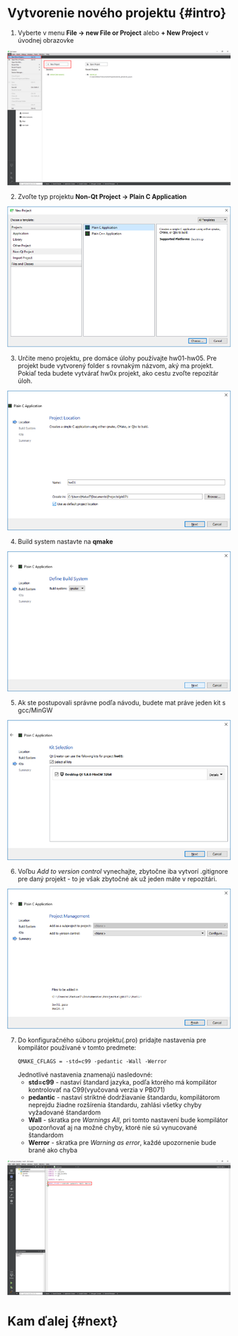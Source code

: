 # Vytvorenie nového projektu {#intro}

1. Vyberte v menu **File -> new File or Project** alebo **+ New Project** v úvodnej obrazovke

  ![](/images/qt-creator/create_01.png)

2. Zvoľte typ projektu **Non-Qt Project -> Plain C Application**

  ![](/images/qt-creator/create_02.png)

3. Určite meno projektu, pre domáce úlohy používajte hw01-hw05. Pre projekt bude vytvorený folder s rovnakým názvom, aký ma projekt. Pokiaľ teda budete vytvárať hw0x projekt, ako cestu zvoľte repozitár úloh.

  ![](/images/qt-creator/create_03.png)

4. Build system nastavte na **qmake**

  ![](/images/qt-creator/create_04.png)

5. Ak ste postupovali správne podľa návodu, budete mat práve jeden kit s gcc/MinGW

  ![](/images/qt-creator/create_05.png)
  
6. Voľbu *Add to version control* vynechajte, zbytočne iba vytvorí .gitignore pre daný projekt - to je však zbytočné ak už jeden máte v repozitári.

  ![](/images/qt-creator/create_06.png)

7. Do konfiguračného súboru projektu(.pro) pridajte nastavenia pre kompilátor používané v tomto predmete:
   ```
   QMAKE_CFLAGS = -std=c99 -pedantic -Wall -Werror
   ```
   Jednotlivé nastavenia znamenajú nasledovné:
   - **std=c99** - nastaví štandard jazyka, podľa ktorého má kompilátor kontrolovať na C99(vyučovaná verzia v PB071)
   - **pedantic** - nastaví striktné dodržiavanie štandardu, kompilátorom neprejdu žiadne rozšírenia štandardu, zahlási všetky chyby vyžadované štandardom
   - **Wall** - skratka pre *Warnings All*, pri tomto nastavení bude kompilátor upozorňovať aj na možné chyby, ktoré nie sú vynucované štandardom
   - **Werror** - skratka pre *Warning as error*, každé upozornenie bude brané ako chyba
  
  ![](/images/qt-creator/create_07.png)

# Kam ďalej {#next}

